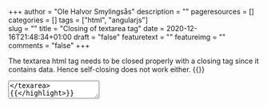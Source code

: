+++
author = "Ole Halvor Smylingsås"
description = ""
pageresources = []
categories = []
tags = ["html", "angularjs"]     
slug = ""
title = "Closing of textarea tag"
date = 2020-12-16T21:48:34+01:00
draft = "false"
featuretext = ""
featureimg = ""
comments = "false"
+++

<!--more-->
The textarea html tag needs to be closed properly with a closing tag since it contains data. Hence self-closing does not work either. 
{{<highlight html>}}
<textarea></texarea>
{{</highlight>}}

AngularJS will stop the rendering of a template with wrongly closed textarea tag.